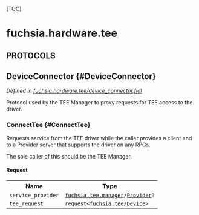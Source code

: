 [TOC]

# fuchsia.hardware.tee


## **PROTOCOLS**

## DeviceConnector {#DeviceConnector}
*Defined in [fuchsia.hardware.tee/device_connector.fidl](https://fuchsia.googlesource.com/fuchsia/+/master/zircon/system/fidl/fuchsia-hardware-tee/device_connector.fidl#12)*

<p>Protocol used by the TEE Manager to proxy requests for TEE access to the driver.</p>

### ConnectTee {#ConnectTee}

<p>Requests service from the TEE driver while the caller provides a client end to a
Provider server that supports the driver on any RPCs.</p>
<p>The sole caller of this should be the TEE Manager.</p>

#### Request
<table>
    <tr><th>Name</th><th>Type</th></tr>
    <tr>
            <td><code>service_provider</code></td>
            <td>
                <code><a class='link' href='../fuchsia.tee.manager/'>fuchsia.tee.manager</a>/<a class='link' href='../fuchsia.tee.manager/#Provider'>Provider</a>?</code>
            </td>
        </tr><tr>
            <td><code>tee_request</code></td>
            <td>
                <code>request&lt;<a class='link' href='../fuchsia.tee/'>fuchsia.tee</a>/<a class='link' href='../fuchsia.tee/#Device'>Device</a>&gt;</code>
            </td>
        </tr></table>



















